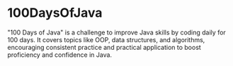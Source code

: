 # 100DaysOfJava
"100 Days of Java" is a challenge to improve Java skills by coding daily for 100 days. It covers topics like OOP, data structures, and algorithms, encouraging consistent practice and practical application to boost proficiency and confidence in Java.
